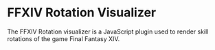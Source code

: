# FFXIV Rotation Visualizer
The FFXIV Rotation visualizer is a JavaScript plugin used to render skill 
rotations of the game Final Fantasy XIV. 